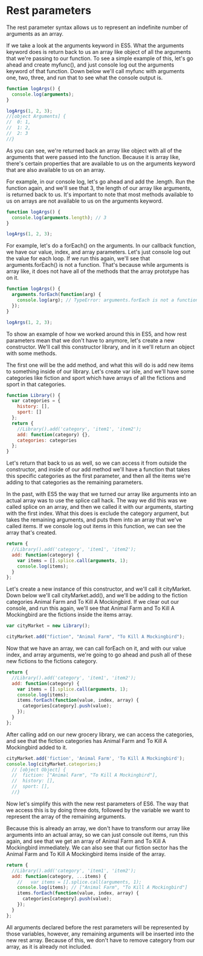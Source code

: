# Rest parameters

The rest parameter syntax allows us to represent an indefinite number of arguments as an array.

If we take a look at the arguments keyword in ES5. What the arguments keyword does is return back to us an array like object of all the arguments that we're passing to our function. To see a simple example of this, let's go ahead and create myfunc(), and just console log out the arguments keyword of that function. Down below we'll call myfunc with arguments one, two, three, and run that to see what the console output is.

```javascript
function logArgs() {
  console.log(arguments);
}

logArgs(1, 2, 3);
//[object Arguments] {
//  0: 1,
//  1: 2,
//  2: 3
//}
```

As you can see, we're returned back an array like object with all of the arguments that were passed into the function. Because it is array like, there's certain properties that are available to us on the arguments keyword that are also available to us on an array.

For example, in our console log, let's go ahead and add the .length. Run the function again, and we'll see that 3, the length of our array like arguments, is returned back to us. It's important to note that most methods available to us on arrays are not available to us on the arguments keyword.

```javascript
function logArgs() {
  console.log(arguments.length); // 3
}

logArgs(1, 2, 3);
```

For example, let's do a forEach() on the arguments. In our callback function, we have our value, index, and array parameters. Let's just console log out the value for each loop. If we run this again, we'll see that arguments.forEach() is not a function. That's because while arguments is array like, it does not have all of the methods that the array prototype has on it.

```javascript
function logArgs() {
  arguments.forEach(function(arg) {
    console.log(arg); // TypeError: arguments.forEach is not a function
  });
}

logArgs(1, 2, 3);
```

To show an example of how we worked around this in ES5, and how rest parameters mean that we don't have to anymore, let's create a new constructor. We'll call this constructor library, and in it we'll return an object with some methods.

The first one will be the add method, and what this will do is add new items to something inside of our library. Let's create var isle, and we'll have some categories like fiction and sport which have arrays of all the fictions and sport in that categories.

```javascript
function Library() {
  var categories = {
    history: [],
    sport: []
  };
  return {
    //Library().add('category', 'item1', 'item2');
    add: function(category) {},
    categories: categories
  };
}
```

Let's return that back to us as well, so we can access it from outside the constructor, and inside of our add method we'll have a function that takes this specific categories as the first parameter, and then all the items we're adding to that categories as the remaining parameters.

In the past, with ES5 the way that we turned our array like arguments into an actual array was to use the splice call hack. The way we did this was we called splice on an array, and then we called it with our arguments, starting with the first index. What this does is exclude the category argument, but takes the remaining arguments, and puts them into an array that we've called items. If we console log out items in this function, we can see the array that's created.

```javascript
return {
  //Library().add('category', 'item1', 'item2');
  add: function(category) {
    var items = [].splice.call(arguments, 1);
    console.log(items);
  }
};
```

Let's create a new instance of this constructor, and we'll call it cityMarket. Down below we'll call cityMarket.add(), and we'll be adding to the fiction categories Animal Farm and To Kill A Mockingbird. If we clear out our console, and run this again, we'll see that Animal Farm and To Kill A Mockingbird are the fictions inside the items array.

```javascript
var cityMarket = new Library();

cityMarket.add("fiction", "Animal Farm", "To Kill A Mockingbird");
```

Now that we have an array, we can call forEach on it, and with our value index, and array arguments, we're going to go ahead and push all of these new fictions to the fictions category.

```javascript
return {
  //Library().add('category', 'item1', 'item2');
  add: function(category) {
    var items = [].splice.call(arguments, 1);
    console.log(items);
    items.forEach(function(value, index, array) {
      categories[category].push(value);
    });
  }
};
```

After calling add on our new grocery library, we can access the categories, and see that the fiction categories has Animal Farm and To Kill A Mockingbird added to it.

```javascript
cityMarket.add('fiction', 'Animal Farm', 'To Kill A Mockingbird');
console.log(cityMarket.categories;)
  // [object Object] {
  //  fiction: ["Animal Farm", "To Kill A Mockingbird"],
  //  history: [],
  //  sport: [],
  //}
```

Now let's simplify this with the new rest parameters of ES6. The way that we access this is by doing three dots, followed by the variable we want to represent the array of the remaining arguments.

Because this is already an array, we don't have to transform our array like arguments into an actual array, so we can just console out items, run this again, and see that we get an array of Animal Farm and To Kill A Mockingbird immediately. We can also see that our fiction sector has the Animal Farm and To Kill A Mockingbird items inside of the array.

```javascript
return {
  //Library().add('category', 'item1', 'item2');
  add: function(category, ...items) {
    //   var items = [].splice.call(arguments, 1);
    console.log(items); // ["Animal Farm", "To Kill A Mockingbird"]
    items.forEach(function(value, index, array) {
      categories[category].push(value);
    });
  }
};
```

All arguments declared before the rest parameters will be represented by those variables, however, any remaining arguments will be inserted into the new rest array. Because of this, we don't have to remove category from our array, as it is already not included.
